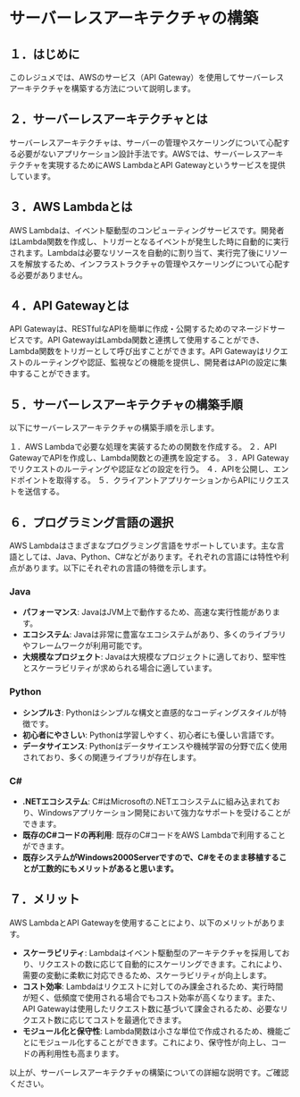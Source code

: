 # サーバーレスアーキテクチャの構築

## １．はじめに
このレジュメでは、AWSのサービス（API Gateway）を使用してサーバーレスアーキテクチャを構築する方法について説明します。

## ２．サーバーレスアーキテクチャとは
サーバーレスアーキテクチャは、サーバーの管理やスケーリングについて心配する必要がないアプリケーション設計手法です。AWSでは、サーバーレスアーキテクチャを実現するためにAWS LambdaとAPI Gatewayというサービスを提供しています。

## ３．AWS Lambdaとは
AWS Lambdaは、イベント駆動型のコンピューティングサービスです。開発者はLambda関数を作成し、トリガーとなるイベントが発生した時に自動的に実行されます。Lambdaは必要なリソースを自動的に割り当て、実行完了後にリソースを解放するため、インフラストラクチャの管理やスケーリングについて心配する必要がありません。

## ４．API Gatewayとは
API Gatewayは、RESTfulなAPIを簡単に作成・公開するためのマネージドサービスです。API GatewayはLambda関数と連携して使用することができ、Lambda関数をトリガーとして呼び出すことができます。API Gatewayはリクエストのルーティングや認証、監視などの機能を提供し、開発者はAPIの設定に集中することができます。

## ５．サーバーレスアーキテクチャの構築手順
以下にサーバーレスアーキテクチャの構築手順を示します。

１．AWS Lambdaで必要な処理を実装するための関数を作成する。
２．API GatewayでAPIを作成し、Lambda関数との連携を設定する。
３．API Gatewayでリクエストのルーティングや認証などの設定を行う。
４．APIを公開し、エンドポイントを取得する。
５．クライアントアプリケーションからAPIにリクエストを送信する。

## ６．プログラミング言語の選択
AWS Lambdaはさまざまなプログラミング言語をサポートしています。主な言語としては、Java、Python、C#などがあります。それぞれの言語には特性や利点があります。以下にそれぞれの言語の特徴を示します。

### Java
- **パフォーマンス**: JavaはJVM上で動作するため、高速な実行性能があります。
- **エコシステム**: Javaは非常に豊富なエコシステムがあり、多くのライブラリやフレームワークが利用可能です。
- **大規模なプロジェクト**: Javaは大規模なプロジェクトに適しており、堅牢性とスケーラビリティが求められる場合に適しています。

### Python
- **シンプルさ**: Pythonはシンプルな構文と直感的なコーディングスタイルが特徴です。
- **初心者にやさしい**: Pythonは学習しやすく、初心者にも優しい言語です。
- **データサイエンス**: Pythonはデータサイエンスや機械学習の分野で広く使用されており、多くの関連ライブラリが存在します。

### C#
- **.NETエコシステム**: C#はMicrosoftの.NETエコシステムに組み込まれており、Windowsアプリケーション開発において強力なサポートを受けることができます。
- **既存のC#コードの再利用**: 既存のC#コードをAWS Lambdaで利用することができます。
- **既存システムがWindows2000Serverですので、C#をそのまま移植することが工数的にもメリットがあると思います。**

## ７．メリット
AWS LambdaとAPI Gatewayを使用することにより、以下のメリットがあります。

- **スケーラビリティ**: Lambdaはイベント駆動型のアーキテクチャを採用しており、リクエストの数に応じて自動的にスケーリングできます。これにより、需要の変動に柔軟に対応できるため、スケーラビリティが向上します。
- **コスト効率**: Lambdaはリクエストに対してのみ課金されるため、実行時間が短く、低頻度で使用される場合でもコスト効率が高くなります。また、API Gatewayは使用したリクエスト数に基づいて課金されるため、必要なリクエスト数に応じてコストを最適化できます。
- **モジュール化と保守性**: Lambda関数は小さな単位で作成されるため、機能ごとにモジュール化することができます。これにより、保守性が向上し、コードの再利用性も高まります。

以上が、サーバーレスアーキテクチャの構築についての詳細な説明です。ご確認ください。
